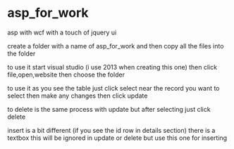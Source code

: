 # asp_for_work
asp with wcf with a touch of jquery ui

create a folder with a name of asp_for_work and then copy all the files into the folder

to use it start visual studio (i use 2013 when creating this one)
then click file,open,website then choose the folder

to use it as you see the table just click select near the record you want to select then make any changes then click update

to delete is the same process with update but after selecting just click delete

insert is a bit different (if you see the id row in details section) there is a textbox this will be ignored in update or delete but use this one for inserting

